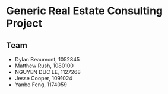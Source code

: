 # Generic Real Estate Consulting Project

## Team
- Dylan Beaumont, 1052845
- Matthew Rush, 1080100
- NGUYEN DUC LE, 1127268
- Jesse Cooper, 1091024
- Yanbo Feng, 1174059
